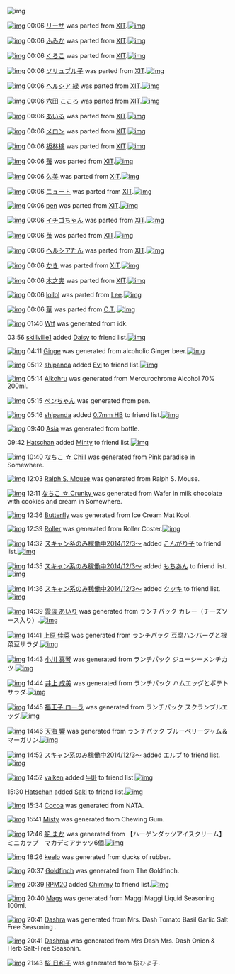 ![img](http://gdrive-cdn.herokuapp.com/537b65a5bc09f0000721dda7/512px-barcode.png)

[![img](http://www.deviantsart.com/1cr8toe.png)](http://www.barcodekanojo.com/kanojo/1050136/%E3%83%AA%E3%83%BC%E3%82%B6) 00:06 [リーザ](http://www.barcodekanojo.com/kanojo/1050136/%E3%83%AA%E3%83%BC%E3%82%B6) was parted from [XIT](http://www.barcodekanojo.com/kanojo/1050136/%E3%83%AA%E3%83%BC%E3%82%B6).[![img](http://www.deviantsart.com/815jg6.jpeg)](http://www.barcodekanojo.com/user/209348/XIT) 

[![img](http://www.deviantsart.com/142dtqr.png)](http://www.barcodekanojo.com/kanojo/1036451/%E3%81%B5%E3%81%BF%E3%81%8B) 00:06 [ふみか](http://www.barcodekanojo.com/kanojo/1036451/%E3%81%B5%E3%81%BF%E3%81%8B) was parted from [XIT](http://www.barcodekanojo.com/kanojo/1036451/%E3%81%B5%E3%81%BF%E3%81%8B).[![img](http://www.deviantsart.com/815jg6.jpeg)](http://www.barcodekanojo.com/user/209348/XIT) 

[![img](http://www.deviantsart.com/2jrd05j.png)](http://www.barcodekanojo.com/kanojo/702/%E3%81%8F%E3%82%8D%E3%81%93) 00:06 [くろこ](http://www.barcodekanojo.com/kanojo/702/%E3%81%8F%E3%82%8D%E3%81%93) was parted from [XIT](http://www.barcodekanojo.com/kanojo/702/%E3%81%8F%E3%82%8D%E3%81%93).[![img](http://www.deviantsart.com/815jg6.jpeg)](http://www.barcodekanojo.com/user/209348/XIT) 

[![img](http://www.deviantsart.com/18ieki7.png)](http://www.barcodekanojo.com/kanojo/2124/%E3%82%BD%E3%83%AA%E3%83%A5%E3%83%96%E3%83%AB%E5%AD%90) 00:06 [ソリュブル子](http://www.barcodekanojo.com/kanojo/2124/%E3%82%BD%E3%83%AA%E3%83%A5%E3%83%96%E3%83%AB%E5%AD%90) was parted from [XIT](http://www.barcodekanojo.com/kanojo/2124/%E3%82%BD%E3%83%AA%E3%83%A5%E3%83%96%E3%83%AB%E5%AD%90).[![img](http://www.deviantsart.com/815jg6.jpeg)](http://www.barcodekanojo.com/user/209348/XIT) 

[![img](http://www.deviantsart.com/1b1plqf.png)](http://www.barcodekanojo.com/kanojo/73367/%E3%83%98%E3%83%AB%E3%82%B7%E3%82%A2%20%E7%B7%91) 00:06 [ヘルシア 緑](http://www.barcodekanojo.com/kanojo/73367/%E3%83%98%E3%83%AB%E3%82%B7%E3%82%A2%20%E7%B7%91) was parted from [XIT](http://www.barcodekanojo.com/kanojo/73367/%E3%83%98%E3%83%AB%E3%82%B7%E3%82%A2%20%E7%B7%91).[![img](http://www.deviantsart.com/815jg6.jpeg)](http://www.barcodekanojo.com/user/209348/XIT) 

[![img](http://www.deviantsart.com/3l0bk4i.png)](http://www.barcodekanojo.com/kanojo/554250/%E5%85%AD%E7%94%B0%20%E3%81%93%E3%81%93%E3%82%8D) 00:06 [六田 こころ](http://www.barcodekanojo.com/kanojo/554250/%E5%85%AD%E7%94%B0%20%E3%81%93%E3%81%93%E3%82%8D) was parted from [XIT](http://www.barcodekanojo.com/kanojo/554250/%E5%85%AD%E7%94%B0%20%E3%81%93%E3%81%93%E3%82%8D).[![img](http://www.deviantsart.com/815jg6.jpeg)](http://www.barcodekanojo.com/user/209348/XIT) 

[![img](http://www.deviantsart.com/11vpgl8.png)](http://www.barcodekanojo.com/kanojo/4224/%E3%81%82%E3%81%84%E3%82%8B) 00:06 [あいる](http://www.barcodekanojo.com/kanojo/4224/%E3%81%82%E3%81%84%E3%82%8B) was parted from [XIT](http://www.barcodekanojo.com/kanojo/4224/%E3%81%82%E3%81%84%E3%82%8B).[![img](http://www.deviantsart.com/815jg6.jpeg)](http://www.barcodekanojo.com/user/209348/XIT) 

[![img](http://www.deviantsart.com/1ujfl7k.png)](http://www.barcodekanojo.com/kanojo/580692/%E3%83%A1%E3%83%AD%E3%83%B3) 00:06 [メロン](http://www.barcodekanojo.com/kanojo/580692/%E3%83%A1%E3%83%AD%E3%83%B3) was parted from [XIT](http://www.barcodekanojo.com/kanojo/580692/%E3%83%A1%E3%83%AD%E3%83%B3).[![img](http://www.deviantsart.com/815jg6.jpeg)](http://www.barcodekanojo.com/user/209348/XIT) 

[![img](http://www.deviantsart.com/c7j13g.png)](http://www.barcodekanojo.com/kanojo/78960/%E6%9D%BF%E6%9E%97%E6%AA%8E) 00:06 [板林檎](http://www.barcodekanojo.com/kanojo/78960/%E6%9D%BF%E6%9E%97%E6%AA%8E) was parted from [XIT](http://www.barcodekanojo.com/kanojo/78960/%E6%9D%BF%E6%9E%97%E6%AA%8E).[![img](http://www.deviantsart.com/815jg6.jpeg)](http://www.barcodekanojo.com/user/209348/XIT) 

[![img](http://www.deviantsart.com/bd8gtt.png)](http://www.barcodekanojo.com/kanojo/605824/%E8%8B%BA) 00:06 [苺](http://www.barcodekanojo.com/kanojo/605824/%E8%8B%BA) was parted from [XIT](http://www.barcodekanojo.com/kanojo/605824/%E8%8B%BA).[![img](http://www.deviantsart.com/815jg6.jpeg)](http://www.barcodekanojo.com/user/209348/XIT) 

[![img](http://www.deviantsart.com/3medujn.png)](http://www.barcodekanojo.com/kanojo/2343517/%E4%B9%85%E7%BE%8E) 00:06 [久美](http://www.barcodekanojo.com/kanojo/2343517/%E4%B9%85%E7%BE%8E) was parted from [XIT](http://www.barcodekanojo.com/kanojo/2343517/%E4%B9%85%E7%BE%8E).[![img](http://www.deviantsart.com/815jg6.jpeg)](http://www.barcodekanojo.com/user/209348/XIT) 

[![img](http://www.deviantsart.com/1rqn72h.png)](http://www.barcodekanojo.com/kanojo/256925/%E3%83%8B%E3%83%A5%E3%83%BC%E3%83%88) 00:06 [ニュート](http://www.barcodekanojo.com/kanojo/256925/%E3%83%8B%E3%83%A5%E3%83%BC%E3%83%88) was parted from [XIT](http://www.barcodekanojo.com/kanojo/256925/%E3%83%8B%E3%83%A5%E3%83%BC%E3%83%88).[![img](http://www.deviantsart.com/815jg6.jpeg)](http://www.barcodekanojo.com/user/209348/XIT) 

[![img](http://www.deviantsart.com/ksq6a8.png)](http://www.barcodekanojo.com/kanojo/3173/pen) 00:06 [pen](http://www.barcodekanojo.com/kanojo/3173/pen) was parted from [XIT](http://www.barcodekanojo.com/kanojo/3173/pen).[![img](http://www.deviantsart.com/815jg6.jpeg)](http://www.barcodekanojo.com/user/209348/XIT) 

[![img](http://www.deviantsart.com/2ce4rc5.png)](http://www.barcodekanojo.com/kanojo/552175/%E3%82%A4%E3%83%81%E3%82%B4%E3%81%A1%E3%82%83%E3%82%93) 00:06 [イチゴちゃん](http://www.barcodekanojo.com/kanojo/552175/%E3%82%A4%E3%83%81%E3%82%B4%E3%81%A1%E3%82%83%E3%82%93) was parted from [XIT](http://www.barcodekanojo.com/kanojo/552175/%E3%82%A4%E3%83%81%E3%82%B4%E3%81%A1%E3%82%83%E3%82%93).[![img](http://www.deviantsart.com/815jg6.jpeg)](http://www.barcodekanojo.com/user/209348/XIT) 

[![img](http://www.deviantsart.com/20v6c88.png)](http://www.barcodekanojo.com/kanojo/73209/%E8%8B%BA) 00:06 [苺](http://www.barcodekanojo.com/kanojo/73209/%E8%8B%BA) was parted from [XIT](http://www.barcodekanojo.com/kanojo/73209/%E8%8B%BA).[![img](http://www.deviantsart.com/815jg6.jpeg)](http://www.barcodekanojo.com/user/209348/XIT) 

[![img](http://www.deviantsart.com/mv9ocs.png)](http://www.barcodekanojo.com/kanojo/1502/%E3%83%98%E3%83%AB%E3%82%B7%E3%82%A2%E3%81%9F%E3%82%93) 00:06 [ヘルシアたん](http://www.barcodekanojo.com/kanojo/1502/%E3%83%98%E3%83%AB%E3%82%B7%E3%82%A2%E3%81%9F%E3%82%93) was parted from [XIT](http://www.barcodekanojo.com/kanojo/1502/%E3%83%98%E3%83%AB%E3%82%B7%E3%82%A2%E3%81%9F%E3%82%93).[![img](http://www.deviantsart.com/815jg6.jpeg)](http://www.barcodekanojo.com/user/209348/XIT) 

[![img](http://www.deviantsart.com/1buvusv.png)](http://www.barcodekanojo.com/kanojo/543589/%E3%81%8B%E3%81%8D) 00:06 [かき](http://www.barcodekanojo.com/kanojo/543589/%E3%81%8B%E3%81%8D) was parted from [XIT](http://www.barcodekanojo.com/kanojo/543589/%E3%81%8B%E3%81%8D).[![img](http://www.deviantsart.com/815jg6.jpeg)](http://www.barcodekanojo.com/user/209348/XIT) 

[![img](http://www.deviantsart.com/3dp7m9u.png)](http://www.barcodekanojo.com/kanojo/809393/%E6%9C%A8%E4%B9%8B%E5%AE%9F) 00:06 [木之実](http://www.barcodekanojo.com/kanojo/809393/%E6%9C%A8%E4%B9%8B%E5%AE%9F) was parted from [XIT](http://www.barcodekanojo.com/kanojo/809393/%E6%9C%A8%E4%B9%8B%E5%AE%9F).[![img](http://www.deviantsart.com/815jg6.jpeg)](http://www.barcodekanojo.com/user/209348/XIT) 

[![img](http://www.deviantsart.com/1blhfad.png)](http://www.barcodekanojo.com/kanojo/3193291/lollol) 00:06 [lollol](http://www.barcodekanojo.com/kanojo/3193291/lollol) was parted from [Lee](http://www.barcodekanojo.com/kanojo/3193291/lollol).[![img](http://www.deviantsart.com/3aqs5hl.jpeg)](http://www.barcodekanojo.com/user/229480/Lee) 

[![img](http://www.deviantsart.com/1vj6gd8.png)](http://www.barcodekanojo.com/kanojo/3193241/%E8%8F%AF) 00:06 [華](http://www.barcodekanojo.com/kanojo/3193241/%E8%8F%AF) was parted from [C.T.](http://www.barcodekanojo.com/kanojo/3193241/%E8%8F%AF).[![img](http://www.deviantsart.com/fhrc6a.jpeg)](http://www.barcodekanojo.com/user/272165/C.T.) 

[![img](http://www.deviantsart.com/78po6n.png)](http://www.barcodekanojo.com/kanojo/3193865/Wtf) 01:46 [Wtf](http://www.barcodekanojo.com/kanojo/3193865/Wtf) was generated from idk.

03:56 [skillville1](http://www.barcodekanojo.com/user/500590/skillville1) added [Daisy](http://www.barcodekanojo.com/kanojo/2585097/Daisy) to friend list.[![img](http://www.deviantsart.com/3tnoq4n.png)](http://www.barcodekanojo.com/kanojo/2585097/Daisy) 

[![img](http://www.deviantsart.com/3tdp173.png)](http://www.barcodekanojo.com/kanojo/3193866/Ginge) 04:11 [Ginge](http://www.barcodekanojo.com/kanojo/3193866/Ginge) was generated from alcoholic Ginger beer.[![img](http://www.deviantsart.com/1pp44ot.jpeg)](http://www.barcodekanojo.com/product_images/barcode/6019841/1427915482/alcoholic%20Ginger%20beer.jpg) 

[![img](http://www.deviantsart.com/b3l1an.jpeg)](http://www.barcodekanojo.com/user/500798/shipanda) 05:12 [shipanda](http://www.barcodekanojo.com/user/500798/shipanda) added [Evi](http://www.barcodekanojo.com/kanojo/2664551/Evi) to friend list.[![img](http://www.deviantsart.com/20af1pr.png)](http://www.barcodekanojo.com/kanojo/2664551/Evi) 

[![img](http://www.deviantsart.com/2kvfj3i.png)](http://www.barcodekanojo.com/kanojo/3193867/Alkohru) 05:14 [Alkohru](http://www.barcodekanojo.com/kanojo/3193867/Alkohru) was generated from Mercurochrome Alcohol 70% 200ml.

[![img](http://www.deviantsart.com/39mb5b1.png)](http://www.barcodekanojo.com/kanojo/3193868/%E3%83%9A%E3%83%B3%E3%81%A1%E3%82%83%E3%82%93) 05:15 [ペンちゃん](http://www.barcodekanojo.com/kanojo/3193868/%E3%83%9A%E3%83%B3%E3%81%A1%E3%82%83%E3%82%93) was generated from pen.

[![img](http://www.deviantsart.com/b3l1an.jpeg)](http://www.barcodekanojo.com/user/500798/shipanda) 05:16 [shipanda](http://www.barcodekanojo.com/user/500798/shipanda) added [0.7mm HB](http://www.barcodekanojo.com/kanojo/2988920/0.7mm%20HB) to friend list.[![img](http://www.deviantsart.com/2s3s95k.png)](http://www.barcodekanojo.com/kanojo/2988920/0.7mm%20HB) 

[![img](http://www.deviantsart.com/ur95hi.png)](http://www.barcodekanojo.com/kanojo/3193869/Asia) 09:40 [Asia](http://www.barcodekanojo.com/kanojo/3193869/Asia) was generated from bottle.

09:42 [Hatschan](http://www.barcodekanojo.com/user/500795/Hatschan) added [Minty](http://www.barcodekanojo.com/kanojo/2883069/Minty) to friend list.[![img](http://www.deviantsart.com/8tup24.png)](http://www.barcodekanojo.com/kanojo/2883069/Minty) 

[![img](http://www.deviantsart.com/2svbfdh.png)](http://www.barcodekanojo.com/kanojo/3193870/%E3%81%AA%E3%81%A1%E3%81%93%20%E2%98%86%20Chill) 10:40 [なちこ ☆ Chill](http://www.barcodekanojo.com/kanojo/3193870/%E3%81%AA%E3%81%A1%E3%81%93%20%E2%98%86%20Chill) was generated from Pink paradise in Somewhere.

[![img](http://www.deviantsart.com/l45ouv.png)](http://www.barcodekanojo.com/kanojo/3193871/Ralph%20S.%20Mouse) 12:03 [Ralph S. Mouse](http://www.barcodekanojo.com/kanojo/3193871/Ralph%20S.%20Mouse) was generated from Ralph S. Mouse.

[![img](http://www.deviantsart.com/2f2a20k.png)](http://www.barcodekanojo.com/kanojo/3193872/%E3%81%AA%E3%81%A1%E3%81%93%20%E2%98%86%20Crunky%20) 12:11 [なちこ ☆ Crunky ](http://www.barcodekanojo.com/kanojo/3193872/%E3%81%AA%E3%81%A1%E3%81%93%20%E2%98%86%20Crunky%20) was generated from Wafer in milk chocolate with cookies and cream in Somewhere.

[![img](http://www.deviantsart.com/14f7cft.png)](http://www.barcodekanojo.com/kanojo/3193873/Butterfly) 12:36 [Butterfly](http://www.barcodekanojo.com/kanojo/3193873/Butterfly) was generated from Ice Cream Mat Kool.

[![img](http://www.deviantsart.com/3elu20p.png)](http://www.barcodekanojo.com/kanojo/3193874/Roller) 12:39 [Roller](http://www.barcodekanojo.com/kanojo/3193874/Roller) was generated from Roller Coster.[![img](http://www.deviantsart.com/3861opt.jpeg)](http://www.barcodekanojo.com/product_images/barcode/6019852/1427945904/50x50xRoller,P20Coster.jpg,qw=88,ah=88.pagespeed.ic.EBcqx-CD5f.jpg) 

[![img](http://www.deviantsart.com/99ugn1.jpeg)](http://www.barcodekanojo.com/user/6029/%E3%82%B9%E3%82%AD%E3%83%A3%E3%83%B3%E7%B3%BB%E3%81%AE%E3%81%BF%E7%A8%BC%E5%83%8D%E4%B8%AD2014%2F12%2F3%EF%BD%9E) 14:32 [スキャン系のみ稼働中2014/12/3～](http://www.barcodekanojo.com/user/6029/%E3%82%B9%E3%82%AD%E3%83%A3%E3%83%B3%E7%B3%BB%E3%81%AE%E3%81%BF%E7%A8%BC%E5%83%8D%E4%B8%AD2014%2F12%2F3%EF%BD%9E) added [こんがり子](http://www.barcodekanojo.com/kanojo/3189639/%E3%81%93%E3%82%93%E3%81%8C%E3%82%8A%E5%AD%90) to friend list.[![img](http://www.deviantsart.com/1r1esd4.png)](http://www.barcodekanojo.com/kanojo/3189639/%E3%81%93%E3%82%93%E3%81%8C%E3%82%8A%E5%AD%90) 

[![img](http://www.deviantsart.com/99ugn1.jpeg)](http://www.barcodekanojo.com/user/6029/%E3%82%B9%E3%82%AD%E3%83%A3%E3%83%B3%E7%B3%BB%E3%81%AE%E3%81%BF%E7%A8%BC%E5%83%8D%E4%B8%AD2014%2F12%2F3%EF%BD%9E) 14:35 [スキャン系のみ稼働中2014/12/3～](http://www.barcodekanojo.com/user/6029/%E3%82%B9%E3%82%AD%E3%83%A3%E3%83%B3%E7%B3%BB%E3%81%AE%E3%81%BF%E7%A8%BC%E5%83%8D%E4%B8%AD2014%2F12%2F3%EF%BD%9E) added [もちあん](http://www.barcodekanojo.com/kanojo/298918/%E3%82%82%E3%81%A1%E3%81%82%E3%82%93) to friend list.[![img](http://www.deviantsart.com/38956s.png)](http://www.barcodekanojo.com/kanojo/298918/%E3%82%82%E3%81%A1%E3%81%82%E3%82%93) 

[![img](http://www.deviantsart.com/99ugn1.jpeg)](http://www.barcodekanojo.com/user/6029/%E3%82%B9%E3%82%AD%E3%83%A3%E3%83%B3%E7%B3%BB%E3%81%AE%E3%81%BF%E7%A8%BC%E5%83%8D%E4%B8%AD2014%2F12%2F3%EF%BD%9E) 14:36 [スキャン系のみ稼働中2014/12/3～](http://www.barcodekanojo.com/user/6029/%E3%82%B9%E3%82%AD%E3%83%A3%E3%83%B3%E7%B3%BB%E3%81%AE%E3%81%BF%E7%A8%BC%E5%83%8D%E4%B8%AD2014%2F12%2F3%EF%BD%9E) added [クッキ](http://www.barcodekanojo.com/kanojo/3193861/%E3%82%AF%E3%83%83%E3%82%AD) to friend list.[![img](http://www.deviantsart.com/1hfim8.png)](http://www.barcodekanojo.com/kanojo/3193861/%E3%82%AF%E3%83%83%E3%82%AD) 

[![img](http://www.deviantsart.com/2vga0ad.png)](http://www.barcodekanojo.com/kanojo/3193875/%E9%9B%B2%E6%AF%8D%20%E3%81%82%E3%81%84%E3%82%8A) 14:39 [雲母 あいり](http://www.barcodekanojo.com/kanojo/3193875/%E9%9B%B2%E6%AF%8D%20%E3%81%82%E3%81%84%E3%82%8A) was generated from ランチパック カレー（チーズソース入り）.[![img](http://www.deviantsart.com/24dbi88.jpeg)](http://www.barcodekanojo.com/product_images/barcode/6019856/1427953141/%E3%83%A9%E3%83%B3%E3%83%81%E3%83%91%E3%83%83%E3%82%AF%20%E3%82%AB%E3%83%AC%E3%83%BC%EF%BC%88%E3%83%81%E3%83%BC%E3%82%BA%E3%82%BD%E3%83%BC%E3%82%B9%E5%85%A5%E3%82%8A%EF%BC%89.jpg) 

[![img](http://www.deviantsart.com/383n9nu.png)](http://www.barcodekanojo.com/kanojo/3193876/%E4%B8%8A%E5%8E%9F%20%E4%BD%B3%E8%8F%9C) 14:41 [上原 佳菜](http://www.barcodekanojo.com/kanojo/3193876/%E4%B8%8A%E5%8E%9F%20%E4%BD%B3%E8%8F%9C) was generated from ランチパック 豆腐ハンバーグと根菜豆サラダ.[![img](http://www.deviantsart.com/3sgro0m.jpeg)](http://www.barcodekanojo.com/product_images/barcode/6019857/1427953253/%E3%83%A9%E3%83%B3%E3%83%81%E3%83%91%E3%83%83%E3%82%AF%20%E8%B1%86%E8%85%90%E3%83%8F%E3%83%B3%E3%83%90%E3%83%BC%E3%82%B0%E3%81%A8%E6%A0%B9%E8%8F%9C%E8%B1%86%E3%82%B5%E3%83%A9%E3%83%80.jpg) 

[![img](http://www.deviantsart.com/1otf438.png)](http://www.barcodekanojo.com/kanojo/3193877/%E5%B0%8F%E5%B7%9D%20%E7%9C%9F%E7%90%B4) 14:43 [小川 真琴](http://www.barcodekanojo.com/kanojo/3193877/%E5%B0%8F%E5%B7%9D%20%E7%9C%9F%E7%90%B4) was generated from ランチパック ジューシーメンチカツ.[![img](http://www.deviantsart.com/1dqlncj.jpeg)](http://www.barcodekanojo.com/product_images/barcode/6019858/1427953328/%E3%83%A9%E3%83%B3%E3%83%81%E3%83%91%E3%83%83%E3%82%AF%20%E3%82%B8%E3%83%A5%E3%83%BC%E3%82%B7%E3%83%BC%E3%83%A1%E3%83%B3%E3%83%81%E3%82%AB%E3%83%84.jpg) 

[![img](http://www.deviantsart.com/nqcnlv.png)](http://www.barcodekanojo.com/kanojo/3193878/%E4%BA%95%E4%B8%8A%20%E6%88%90%E7%BE%8E) 14:44 [井上 成美](http://www.barcodekanojo.com/kanojo/3193878/%E4%BA%95%E4%B8%8A%20%E6%88%90%E7%BE%8E) was generated from ランチパック ハムエッグとポテトサラダ.[![img](http://www.deviantsart.com/4rjb1h.jpeg)](http://www.barcodekanojo.com/product_images/barcode/6019859/1427953396/%E3%83%A9%E3%83%B3%E3%83%81%E3%83%91%E3%83%83%E3%82%AF%20%E3%83%8F%E3%83%A0%E3%82%A8%E3%83%83%E3%82%B0%E3%81%A8%E3%83%9D%E3%83%86%E3%83%88%E3%82%B5%E3%83%A9%E3%83%80.jpg) 

[![img](http://www.deviantsart.com/2ppvqio.png)](http://www.barcodekanojo.com/kanojo/3193879/%E7%A6%8F%E7%8E%8B%E5%AD%90%20%E3%83%AD%E3%83%BC%E3%83%A9) 14:45 [福王子 ローラ](http://www.barcodekanojo.com/kanojo/3193879/%E7%A6%8F%E7%8E%8B%E5%AD%90%20%E3%83%AD%E3%83%BC%E3%83%A9) was generated from ランチパック スクランブルエッグ.[![img](http://www.deviantsart.com/297bb13.jpeg)](http://www.barcodekanojo.com/product_images/barcode/6019860/1427953478/%E3%83%A9%E3%83%B3%E3%83%81%E3%83%91%E3%83%83%E3%82%AF%20%E3%82%B9%E3%82%AF%E3%83%A9%E3%83%B3%E3%83%96%E3%83%AB%E3%82%A8%E3%83%83%E3%82%B0.jpg) 

[![img](http://www.deviantsart.com/19ioml.png)](http://www.barcodekanojo.com/kanojo/3193880/%E5%A4%A9%E6%B5%B7%20%E9%9F%BF) 14:46 [天海 響](http://www.barcodekanojo.com/kanojo/3193880/%E5%A4%A9%E6%B5%B7%20%E9%9F%BF) was generated from ランチパック ブルーベリージャム＆マーガリン.[![img](http://www.deviantsart.com/12udpl2.jpeg)](http://www.barcodekanojo.com/product_images/barcode/6019861/1427953574/%E3%83%A9%E3%83%B3%E3%83%81%E3%83%91%E3%83%83%E3%82%AF%20%E3%83%96%E3%83%AB%E3%83%BC%E3%83%99%E3%83%AA%E3%83%BC%E3%82%B8%E3%83%A3%E3%83%A0%EF%BC%86%E3%83%9E%E3%83%BC%E3%82%AC%E3%83%AA%E3%83%B3.jpg) 

[![img](http://www.deviantsart.com/99ugn1.jpeg)](http://www.barcodekanojo.com/user/6029/%E3%82%B9%E3%82%AD%E3%83%A3%E3%83%B3%E7%B3%BB%E3%81%AE%E3%81%BF%E7%A8%BC%E5%83%8D%E4%B8%AD2014%2F12%2F3%EF%BD%9E) 14:52 [スキャン系のみ稼働中2014/12/3～](http://www.barcodekanojo.com/user/6029/%E3%82%B9%E3%82%AD%E3%83%A3%E3%83%B3%E7%B3%BB%E3%81%AE%E3%81%BF%E7%A8%BC%E5%83%8D%E4%B8%AD2014%2F12%2F3%EF%BD%9E) added [エルプ](http://www.barcodekanojo.com/kanojo/2955272/%E3%82%A8%E3%83%AB%E3%83%97) to friend list.[![img](http://www.deviantsart.com/2i7hvne.png)](http://www.barcodekanojo.com/kanojo/2955272/%E3%82%A8%E3%83%AB%E3%83%97) 

[![img](http://www.deviantsart.com/3qorlfi.jpeg)](http://www.barcodekanojo.com/user/477343/valken) 14:52 [valken](http://www.barcodekanojo.com/user/477343/valken) added [누바](http://www.barcodekanojo.com/kanojo/64668/%EB%88%84%EB%B0%94) to friend list.[![img](http://www.deviantsart.com/3bus3u4.png)](http://www.barcodekanojo.com/kanojo/64668/%EB%88%84%EB%B0%94) 

15:30 [Hatschan](http://www.barcodekanojo.com/user/500795/Hatschan) added [Saki](http://www.barcodekanojo.com/kanojo/1216282/Saki) to friend list.[![img](http://www.deviantsart.com/2cs8q9p.png)](http://www.barcodekanojo.com/kanojo/1216282/Saki) 

[![img](http://www.deviantsart.com/24c0iqv.png)](http://www.barcodekanojo.com/kanojo/3193881/Cocoa) 15:34 [Cocoa](http://www.barcodekanojo.com/kanojo/3193881/Cocoa) was generated from NATA.

[![img](http://www.deviantsart.com/321098.png)](http://www.barcodekanojo.com/kanojo/3193882/Misty) 15:41 [Misty](http://www.barcodekanojo.com/kanojo/3193882/Misty) was generated from Chewing Gum.

[![img](http://www.deviantsart.com/20klkhn.png)](http://www.barcodekanojo.com/kanojo/3193883/%E8%88%B5%20%E3%81%BE%E3%81%8B) 17:46 [舵 まか](http://www.barcodekanojo.com/kanojo/3193883/%E8%88%B5%20%E3%81%BE%E3%81%8B) was generated from 【ハーゲンダッツアイスクリーム】　ミニカップ　マカデミアナッツ6個.[![img](http://www.deviantsart.com/19db8cg.jpeg)](http://www.barcodekanojo.com/product_images/barcode/5862493/1409212300/%E3%82%A2%E3%82%A4%E3%82%B9%E3%82%AF%E3%83%AA%E3%83%BC%E3%83%A0.jpg) 

[![img](http://www.deviantsart.com/cs4qq0.png)](http://www.barcodekanojo.com/kanojo/3193884/keelo) 18:26 [keelo](http://www.barcodekanojo.com/kanojo/3193884/keelo) was generated from ducks of rubber.

[![img](http://www.deviantsart.com/aq2tmu.png)](http://www.barcodekanojo.com/kanojo/3193885/Goldfinch) 20:37 [Goldfinch](http://www.barcodekanojo.com/kanojo/3193885/Goldfinch) was generated from The Goldfinch.

[![img](http://www.deviantsart.com/1m0o1ih.jpeg)](http://www.barcodekanojo.com/user/397515/RPM20) 20:39 [RPM20](http://www.barcodekanojo.com/user/397515/RPM20) added [Chimmy](http://www.barcodekanojo.com/kanojo/3032904/Chimmy) to friend list.[![img](http://www.deviantsart.com/1tgkogs.png)](http://www.barcodekanojo.com/kanojo/3032904/Chimmy) 

[![img](http://www.deviantsart.com/nu85nf.png)](http://www.barcodekanojo.com/kanojo/3193886/Mags) 20:40 [Mags](http://www.barcodekanojo.com/kanojo/3193886/Mags) was generated from Maggi Maggi Liquid Seasoning 100ml.

[![img](http://www.deviantsart.com/331gklh.png)](http://www.barcodekanojo.com/kanojo/3193887/Dashra) 20:41 [Dashra](http://www.barcodekanojo.com/kanojo/3193887/Dashra) was generated from Mrs. Dash Tomato Basil Garlic Salt Free Seasoning .

[![img](http://www.deviantsart.com/5nehqt.png)](http://www.barcodekanojo.com/kanojo/3193888/Dashraa) 20:41 [Dashraa](http://www.barcodekanojo.com/kanojo/3193888/Dashraa) was generated from Mrs Dash Mrs. Dash Onion &amp; Herb Salt-Free Seasonin.

[![img](http://www.deviantsart.com/8oefob.png)](http://www.barcodekanojo.com/kanojo/3193889/%E6%A1%9C%20%E6%97%A5%E5%92%8C%E5%AD%90) 21:43 [桜 日和子](http://www.barcodekanojo.com/kanojo/3193889/%E6%A1%9C%20%E6%97%A5%E5%92%8C%E5%AD%90) was generated from 桜ひよ子.

